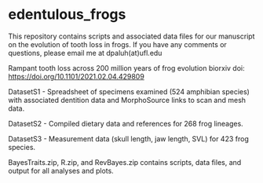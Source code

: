 # edentulous_frogs
This repository contains scripts and associated data files for our manuscript on the evolution of tooth loss in frogs. If you have any comments or questions, please email me at dpaluh(at)ufl.edu

Rampant tooth loss across 200 million years of frog evolution
biorxiv doi: https://doi.org/10.1101/2021.02.04.429809

DatasetS1 - Spreadsheet of specimens examined (524 amphibian species) with associated dentition data and MorphoSource links to scan and mesh data.

DatasetS2 - Compiled dietary data and references for 268 frog lineages.

DatasetS3 - Measurement data (skull length, jaw length, SVL) for 423 frog species.

BayesTraits.zip, R.zip, and RevBayes.zip contains scripts, data files, and output for all analyses and plots. 
